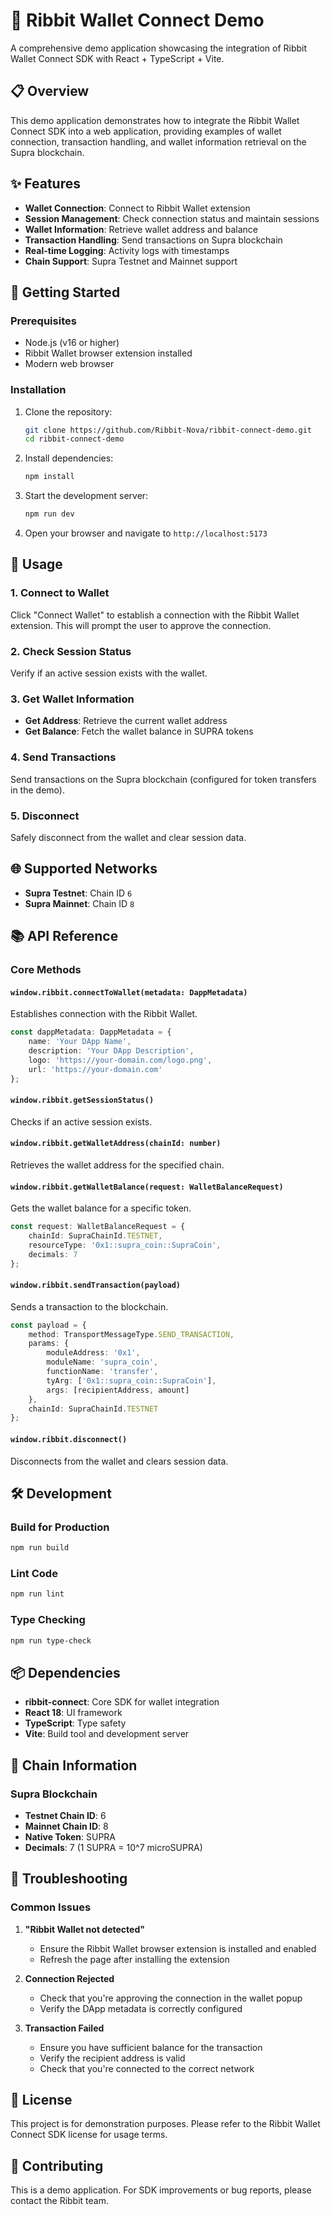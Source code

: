 # 🐸 Ribbit Wallet Connect Demo

A comprehensive demo application showcasing the integration of Ribbit Wallet Connect SDK with React + TypeScript + Vite.

## 📋 Overview

This demo application demonstrates how to integrate the Ribbit Wallet Connect SDK into a web application, providing examples of wallet connection, transaction handling, and wallet information retrieval on the Supra blockchain.

## ✨ Features

- **Wallet Connection**: Connect to Ribbit Wallet extension
- **Session Management**: Check connection status and maintain sessions
- **Wallet Information**: Retrieve wallet address and balance
- **Transaction Handling**: Send transactions on Supra blockchain
- **Real-time Logging**: Activity logs with timestamps
- **Chain Support**: Supra Testnet and Mainnet support

## 🚀 Getting Started

### Prerequisites

- Node.js (v16 or higher)
- Ribbit Wallet browser extension installed
- Modern web browser

### Installation

1. Clone the repository:
   ```bash
   git clone https://github.com/Ribbit-Nova/ribbit-connect-demo.git
   cd ribbit-connect-demo
   ```

2. Install dependencies:
   ```bash
   npm install
   ```

3. Start the development server:
   ```bash
   npm run dev
   ```

4. Open your browser and navigate to `http://localhost:5173`

## 🔧 Usage

### 1. Connect to Wallet

Click "Connect Wallet" to establish a connection with the Ribbit Wallet extension. This will prompt the user to approve the connection.

### 2. Check Session Status

Verify if an active session exists with the wallet.

### 3. Get Wallet Information

- **Get Address**: Retrieve the current wallet address
- **Get Balance**: Fetch the wallet balance in SUPRA tokens

### 4. Send Transactions

Send transactions on the Supra blockchain (configured for token transfers in the demo).

### 5. Disconnect

Safely disconnect from the wallet and clear session data.

## 🌐 Supported Networks

- **Supra Testnet**: Chain ID `6`
- **Supra Mainnet**: Chain ID `8`

## 📚 API Reference

### Core Methods

#### `window.ribbit.connectToWallet(metadata: DappMetadata)`

Establishes connection with the Ribbit Wallet.

```typescript
const dappMetadata: DappMetadata = {
    name: 'Your DApp Name',
    description: 'Your DApp Description',
    logo: 'https://your-domain.com/logo.png',
    url: 'https://your-domain.com'
};
```

#### `window.ribbit.getSessionStatus()`

Checks if an active session exists.

#### `window.ribbit.getWalletAddress(chainId: number)`

Retrieves the wallet address for the specified chain.

#### `window.ribbit.getWalletBalance(request: WalletBalanceRequest)`

Gets the wallet balance for a specific token.

```typescript
const request: WalletBalanceRequest = {
    chainId: SupraChainId.TESTNET,
    resourceType: '0x1::supra_coin::SupraCoin',
    decimals: 7
};
```

#### `window.ribbit.sendTransaction(payload)`

Sends a transaction to the blockchain.

```typescript
const payload = {
    method: TransportMessageType.SEND_TRANSACTION,
    params: {
        moduleAddress: '0x1',
        moduleName: 'supra_coin',
        functionName: 'transfer',
        tyArg: ['0x1::supra_coin::SupraCoin'],
        args: [recipientAddress, amount]
    },
    chainId: SupraChainId.TESTNET
};
```

#### `window.ribbit.disconnect()`

Disconnects from the wallet and clears session data.

## 🛠 Development

### Build for Production

```bash
npm run build
```

### Lint Code

```bash
npm run lint
```

### Type Checking

```bash
npm run type-check
```

## 📦 Dependencies

- **ribbit-connect**: Core SDK for wallet integration
- **React 18**: UI framework
- **TypeScript**: Type safety
- **Vite**: Build tool and development server

## 🔗 Chain Information

### Supra Blockchain

- **Testnet Chain ID**: 6
- **Mainnet Chain ID**: 8
- **Native Token**: SUPRA
- **Decimals**: 7 (1 SUPRA = 10^7 microSUPRA)

## 🐛 Troubleshooting

### Common Issues

1. **"Ribbit Wallet not detected"**
   - Ensure the Ribbit Wallet browser extension is installed and enabled
   - Refresh the page after installing the extension

2. **Connection Rejected**
   - Check that you're approving the connection in the wallet popup
   - Verify the DApp metadata is correctly configured

3. **Transaction Failed**
   - Ensure you have sufficient balance for the transaction
   - Verify the recipient address is valid
   - Check that you're connected to the correct network

## 📄 License

This project is for demonstration purposes. Please refer to the Ribbit Wallet Connect SDK license for usage terms.

## 🤝 Contributing

This is a demo application. For SDK improvements or bug reports, please contact the Ribbit team.
